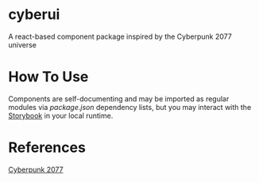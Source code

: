 # cyberui

A react-based component package inspired by the Cyberpunk 2077 universe

# How To Use

Components are self-documenting and may be imported as regular modules via _package.json_ dependency lists, but you may interact with the [Storybook]() in your local runtime.

# References

[Cyberpunk 2077](https://www.gameuidatabase.com/gameData.php?id=439)
